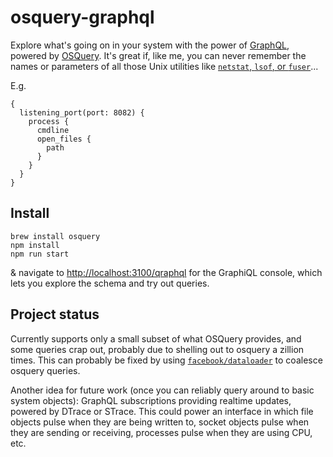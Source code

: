 # osquery-graphql

Explore what's going on in your system with the power of [GraphQL](http://graphql.org/), powered by [OSQuery](http://osquery.io/). It's great if, like me, you can never remember the names or parameters of all those Unix utilities like [`netstat`, `lsof`, or `fuser`](http://www.cyberciti.biz/faq/what-process-has-open-linux-port/)...

E.g.

```
{
  listening_port(port: 8082) {
    process {
      cmdline
      open_files {
        path
      }
    }
  }
}
```

## Install

```
brew install osquery
npm install
npm run start
```

& navigate to [http://localhost:3100/qraphql](http://localhost:3100/) for the GraphiQL console, which lets you explore the schema and try out queries.

## Project status

Currently supports only a small subset of what OSQuery provides, and some queries crap out, probably due to shelling out to osquery a zillion times. This can probably be fixed by using [`facebook/dataloader`](https://github.com/facebook/dataloader) to coalesce osquery queries.

Another idea for future work (once you can reliably query around to basic system objects): GraphQL subscriptions providing realtime updates, powered by DTrace or STrace. This could power an interface in which file objects pulse when they are being written to, socket objects pulse when they are sending or receiving, processes pulse when they are using CPU, etc.
